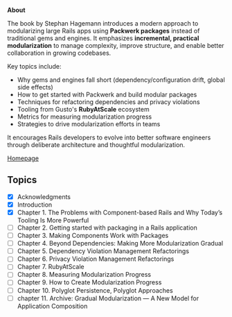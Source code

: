 **About**

The book by Stephan Hagemann introduces a modern approach to modularizing large Rails apps using **Packwerk packages** instead of traditional gems and engines. It emphasizes **incremental, practical modularization** to manage complexity, improve structure, and enable better collaboration in growing codebases.

Key topics include:
- Why gems and engines fall short (dependency/configuration drift, global side effects)
- How to get started with Packwerk and build modular packages
- Techniques for refactoring dependencies and privacy violations
- Tooling from Gusto's **RubyAtScale** ecosystem
- Metrics for measuring modularization progress
- Strategies to drive modularization efforts in teams

It encourages Rails developers to evolve into better software engineers through deliberate architecture and thoughtful modularization.

[Homepage](https://leanpub.com/package-based-rails-applications)

## Topics

- [x] Acknowledgments  
- [x] Introduction  
- [x] Chapter 1. The Problems with Component-based Rails and Why Today’s Tooling Is More Powerful  
- [ ] Chapter 2. Getting started with packaging in a Rails application  
- [ ] Chapter 3. Making Components Work with Packages  
- [ ] Chapter 4. Beyond Dependencies: Making More Modularization Gradual  
- [ ] Chapter 5. Dependency Violation Management Refactorings  
- [ ] Chapter 6. Privacy Violation Management Refactorings  
- [ ] Chapter 7. RubyAtScale  
- [ ] Chapter 8. Measuring Modularization Progress  
- [ ] Chapter 9. How to Create Modularization Progress  
- [ ] Chapter 10. Polyglot Persistence, Polyglot Approaches  
- [ ] chapter 11. Archive: Gradual Modularization — A New Model for Application Composition